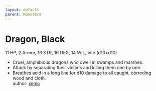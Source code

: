 ```yaml
---
layout: default
parent: Monsters 
--- 
```

# Dragon, Black
11 HP, 2 Armor, 16 STR, 16 DEX, 14 WIL, bite (d10+d10)  
- Cruel, amphibious dragons who dwell in swamps and marshes.  
- Attack by separating their victims and killing them one by one.  
- Breathes acid in a long line for d10 damage to all caught, corroding wood and cloth.  
author: [xenio](https://xenioinabottle.blogspot.com/2021/02/classic-monsters-for-cairnito-part-1.html) 
